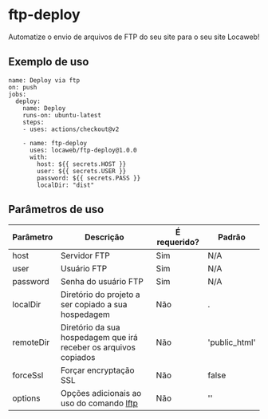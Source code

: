 # ftp-deploy

Automatize o envio de arquivos de FTP do seu site para o seu site Locaweb!

## Exemplo de uso

```
name: Deploy via ftp
on: push
jobs:
  deploy:
    name: Deploy
    runs-on: ubuntu-latest
    steps:
    - uses: actions/checkout@v2

    - name: ftp-deploy
      uses: locaweb/ftp-deploy@1.0.0
      with:
        host: ${{ secrets.HOST }} 
        user: ${{ secrets.USER }}
        password: ${{ secrets.PASS }}
        localDir: "dist"
```

## Parâmetros de uso

Parâmetro | Descrição | É requerido? | Padrão
--- | --- | --- | ---
host | Servidor FTP | Sim | N/A
user | Usuário FTP | Sim | N/A
password | Senha do usuário FTP | Sim | N/A
localDir | Diretório do projeto a ser copiado a sua hospedagem | Não | .
remoteDir | Diretório da sua hospedagem que irá receber os arquivos copiados | Não | 'public_html'
forceSsl | Forçar encryptação SSL | Não | false
options | Opções adicionais ao uso do comando [lftp](http://lftp.yar.ru/lftp-man.pdf) | Não | ''
